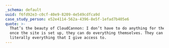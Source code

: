 ```yaml
---
_schema: default
uuid: f6fd92e3-c0cf-40e9-8209-4e549cdfca9d
case_study_person: e52e4114-562a-4396-8e5f-1efad7b405e6
quote: >-
  That’s the beauty of CloudCannon: I don’t have to do anything for the clients
  once the site is set up, they can do everything themselves. They can change
  literally everything that I give access to.
---
```

